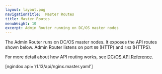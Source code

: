 ```yaml
---
layout: layout.pug
navigationTitle:  Master Routes
title: Master Routes
menuWeight: 10
excerpt: Admin Router running on DC/OS master nodes
---
```

The Admin Router runs on DC/OS master nodes. It exposes the API routes shown below. Admin Router listens on port `80` (HTTP) and `443` (HTTPS).

For more detail about how API routing works, see [DC/OS API Reference](/1.14/api/).



[ngindox api='/1.13/api/nginx.master.yaml']
